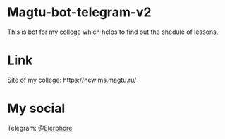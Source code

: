 # Magtu-bot-telegram-v2
This is bot for my college which helps to find out the shedule of lessons.
# Link 
Site of my college: https://newlms.magtu.ru/
# My social
Telegram: [@Elerphore](https://t.me/elerphore)
